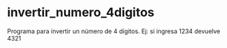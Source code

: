 # invertir_numero_4digitos
Programa para invertir un número de 4 dígitos. Ej: si ingresa 1234 devuelve 4321
